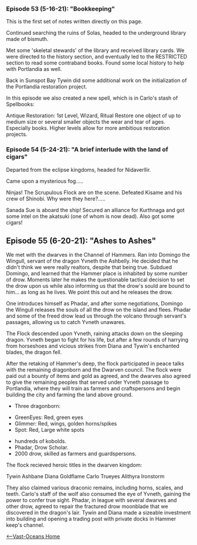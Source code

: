 ### Episode 53 (5-16-21): "Bookkeeping"

This is the first set of notes written directly on this page. 

Continued searching the ruins of Solas, headed to the underground library made of bismuth.

Met some 'skeletal stewards' of the library and received library cards. We were directed to the history section, and eventually led to the RESTRICTED section to read some contraband books. Found some local history to help with Portlandia as well. 

Back in Sunspot Bay Tywin did some additional work on the initialization of the Portlandia restoration project. 

In this episode we also created a new spell, which is in Carlo's stash of Spellbooks:

Antique Restoration:
1st Level, Wizard, Ritual 
Restore one object of up to medium size or several smaller objects the wear and tear of ages. Especially books. Higher levels allow for more ambitious restoration projects. 

### Episode 54 (5-24-21): "A brief interlude with the land of cigars"

Departed from the eclipse kingdoms, headed for Nidaverllir. 

Came upon a mysterious fog.....

Ninjas! The Scrupulous Flock are on the scene. Defeated Kisame and his crew of Shinobi. Why were they here?..... 

Sanada Sue is aboard the ship! Secured an alliance for Kurthnaga and got some intel on the akatsuki (one of whom is now dead). Also got some cigars!

## Episode 55 (6-20-21): "Ashes to Ashes"

We met with the dwarves in the Channel of Hammers. Ran into Domingo the Wingull, servant of the dragon Yvneth the Ashbelly. He decided that he didn't think we were really realtors, despite that being true. Subdued Domingo, and learned that the Hammer place is inhabited by some number of drow. Moments later he makes the questionable tactical decision to set the drow upon us while also informing us that the drow's sould are bound to him... as long as he lives. We point this out and he releases the drow.

One introduces himself as Phadar, and after some negotiations, Domingo the Wingull releases the souls of all the drow on the island and flees. Phadar and some of the freed drow lead us through the volcano through servant's passages, allowing us to catch Yvneth unawares. 

The Flock descended upon Yvneth, raining attacks down on the sleeping dragon. Yvneth began to fight for his life, but after a few rounds of harrying from horseshoes and vicious strikes from Diana and Tywin's enchanted blades, the dragon fell. 

After the retaking of Hammer's deep, the flock participated in peace talks with the remaining dragonborn and the Dwarven council. The flock were paid out a bounty of items and gold as agreed, and the dwarves also agreed to give the remaining peoples that served under Yvneth passage to Portlandia, where they will train as farmers and craftspersons and begin building the city and farming the land above ground. 

- Three dragonborn: 
* GreenEyes: Red, green eyes
* Glimmer: Red, wings, golden horns/spikes
* Spot: Red, Large white spots
- hundreds of kobolds. 
- Phadar, Drow Scholar. 
- 2000 drow, skilled as farmers and guardspersons. 

The flock recieved heroic titles in the dwarven kingdom: 

Tywin Ashbane
Diana Goldflame
Carlo Trueyes
Alithyra Ironstorm

They also claimed various draconic remains, including horns, scales, and teeth. Carlo's staff of the wolf also consumed the eye of Yvneth, gaining the power to confer true sight. Phadar, in league with several dwarves and other drow, agreed to repair the fractured drow moonblade that we discovered in the dragon's lair. Tywin and Diana made a sizeable investment into building and opening a trading post with private docks in Hammer keep's channel. 

[<--Vast-Oceans Home](README.md)